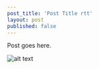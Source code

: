 ```yaml
---
post_title: 'Post Title rtt'
layout: post
published: false
---
```

Post goes here.


![alt text](https://raw.githubusercontent.com/Serhiofirst/post/master/posts/mycatpng.png)
